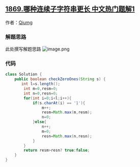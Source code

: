 ## [1869.哪种连续子字符串更长 中文热门题解1](https://leetcode.cn/problems/longer-contiguous-segments-of-ones-than-zeros/solutions/100000/qiumg-java-bao-li-po-jie-by-qiumg-a419)

作者：[Qiumg](https://leetcode.cn/u/Qiumg)
### 解题思路
此处撰写解题思路
![image.png](https://pic.leetcode-cn.com/1622257293-IrzsBI-image.png)


### 代码

```java
class Solution {
    public boolean checkZeroOnes(String s) {
       int l=s.length();
        int m=0,resm=0;
        int n=0,resn=0;
        for(int i=0;i<l;i++){
            if(s.charAt(i) == '1'){
                m++;
                resm=Math.max(m,resm);
                n=0;
            }else{
                n++;
                m=0;
                resn=Math.max(n,resn);
            }
        }
        return resm>resn? true:false;
    }
}
```
